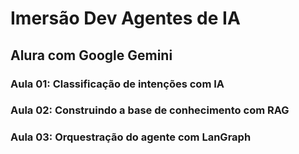 # Imersão Dev Agentes de IA

## Alura com Google Gemini

### Aula 01: Classificação de intenções com IA

### Aula 02: Construindo a base de conhecimento com RAG

### Aula 03: Orquestração do agente com LanGraph
